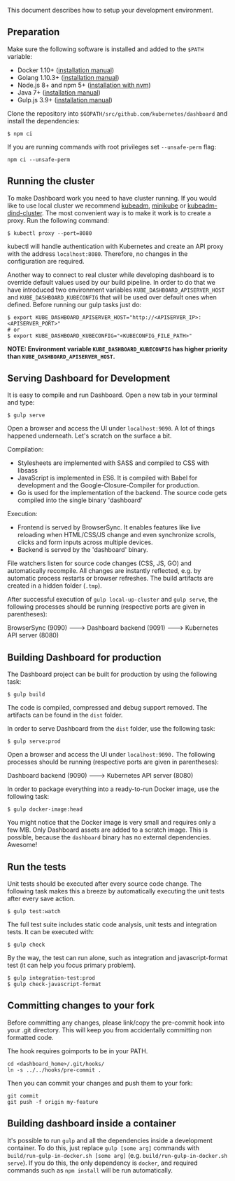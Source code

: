 This document describes how to setup your development environment.

## Preparation

Make sure the following software is installed and added to the `$PATH` variable:

* Docker 1.10+ ([installation manual](https://docs.docker.com/engine/installation/linux/docker-ce/ubuntu/))
* Golang 1.10.3+ ([installation manual](https://golang.org/dl/))
* Node.js 8+ and npm 5+ ([installation with nvm](https://github.com/creationix/nvm#usage))
* Java 7+ ([installation manual](http://openjdk.java.net/install/))
* Gulp.js 3.9+ ([installation manual](https://github.com/gulpjs/gulp/blob/master/docs/getting-started/1-quick-start.md))

Clone the repository into `$GOPATH/src/github.com/kubernetes/dashboard` and install the dependencies:

```shell
$ npm ci
```

If you are running commands with root privileges set `--unsafe-perm` flag:

 ```shell
 npm ci --unsafe-perm
 ```

## Running the cluster

To make Dashboard work you need to have cluster running. If you would like to use local cluster we recommend [kubeadm](https://kubernetes.io/docs/setup/independent/create-cluster-kubeadm/), [minikube](https://kubernetes.io/docs/getting-started-guides/minikube/) or [kubeadm-dind-cluster](https://github.com/Mirantis/kubeadm-dind-cluster). The most convenient way is to make it work is to create a proxy. Run the following command:

```shell
$ kubectl proxy --port=8080
```

kubectl will handle authentication with Kubernetes and create an API proxy with the address
`localhost:8080`. Therefore, no changes in the configuration are required.

Another way to connect to real cluster while developing dashboard is to override default values used
by our build pipeline. In order to do that we have introduced two environment variables
`KUBE_DASHBOARD_APISERVER_HOST` and `KUBE_DASHBOARD_KUBECONFIG` that will be used over default ones when
defined. Before running our gulp tasks just do:

```shell
$ export KUBE_DASHBOARD_APISERVER_HOST="http://<APISERVER_IP>:<APISERVER_PORT>"
# or
$ export KUBE_DASHBOARD_KUBECONFIG="<KUBECONFIG_FILE_PATH>"
```

**NOTE: Environment variable `KUBE_DASHBOARD_KUBECONFIG` has higher priority than `KUBE_DASHBOARD_APISERVER_HOST`.**

## Serving Dashboard for Development

It is easy to compile and run Dashboard. Open a new tab in your terminal and type:

```shell
$ gulp serve
```

Open a browser and access the UI under `localhost:9090`. A lot of things happened underneath.
Let's scratch on the surface a bit.

Compilation:
* Stylesheets are implemented with SASS and compiled to CSS with libsass
* JavaScript is implemented in ES6. It is compiled with Babel for development and the
  Google-Closure-Compiler for production.
* Go is used for the implementation of the backend. The source code gets compiled into the
  single binary 'dashboard'


Execution:
* Frontend is served by BrowserSync. It enables features like live reloading when
  HTML/CSS/JS change and even synchronize scrolls, clicks and form inputs across multiple devices.
* Backend is served by the 'dashboard' binary.

File watchers listen for source code changes (CSS, JS, GO) and automatically recompile.
All changes are instantly reflected, e.g. by automatic process restarts or browser refreshes.
The build artifacts are created in a hidden folder (`.tmp`).

After successful execution of `gulp local-up-cluster` and `gulp serve`, the following processes
should be running (respective ports are given in parentheses):

BrowserSync (9090)  ---> Dashboard backend (9091)  ---> Kubernetes API server (8080)

## Building Dashboard for production

The Dashboard project can be built for production by using the following task:

```shell
$ gulp build
```

The code is compiled, compressed and debug support removed. The artifacts can be found
in the `dist` folder.

In order to serve Dashboard from the `dist` folder, use the following task:

```shell
$ gulp serve:prod
```

Open a browser and access the UI under `localhost:9090.` The following processes should
be running (respective ports are given in parentheses):


Dashboard backend (9090)  ---> Kubernetes API server (8080)



In order to package everything into a ready-to-run Docker image, use the following task:

```shell
$ gulp docker-image:head
```

You might notice that the Docker image is very small and requires only a few MB. Only
Dashboard assets are added to a scratch image. This is possible, because the `dashboard`
binary has no external dependencies. Awesome!

## Run the tests

Unit tests should be executed after every source code change. The following task makes this
a breeze by automatically executing the unit tests after every save action.

```shell
$ gulp test:watch
```

The full test suite includes static code analysis, unit tests and integration tests.
It can be executed with:

```shell
$ gulp check
```

By the way, the test can run alone, such as integration and javascript-format test (it can help you focus primary problem).

```shell
$ gulp integration-test:prod
$ gulp check-javascript-format
```

## Committing changes to your fork

Before committing any changes, please link/copy the pre-commit hook into your .git directory. This will keep you from accidentally committing non formatted code.

The hook requires goimports to be in your PATH.

```shell
cd <dashboard_home>/.git/hooks/
ln -s ../../hooks/pre-commit .
```

Then you can commit your changes and push them to your fork:

```shell
git commit
git push -f origin my-feature
```

## Building dashboard inside a container

It's possible to run `gulp` and all the dependencies inside a development container. To do this,
just replace `gulp [some arg]` commands with `build/run-gulp-in-docker.sh [some arg]` (e.g. `build/run-gulp-in-docker.sh serve`). If you
do this, the only dependency is `docker`, and required commands such as `npm install`
will be run automatically.